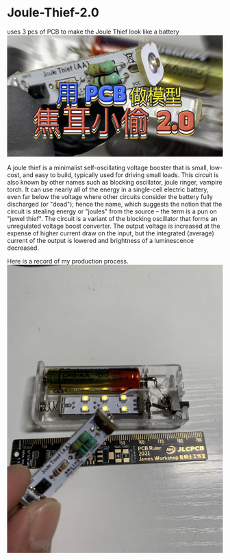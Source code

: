 # Joule-Thief-2.0
uses 3 pcs of PCB to make the Joule Thief look like a battery
![github](https://github.com/James-workshop/Joule-Thief/blob/main/cover%20photo%203.jpg "Joule-Thief")

A joule thief is a minimalist self-oscillating voltage booster that is small, low-cost, and easy to build, typically used for driving small loads. This circuit is also known by other names such as blocking oscillator, joule ringer, vampire torch. It can use nearly all of the energy in a single-cell electric battery, even far below the voltage where other circuits consider the battery fully discharged (or "dead"); hence the name, which suggests the notion that the circuit is stealing energy or "joules" from the source – the term is a pun on "jewel thief". The circuit is a variant of the blocking oscillator that forms an unregulated voltage boost converter. The output voltage is increased at the expense of higher current draw on the input, but the integrated (average) current of the output is lowered and brightness of a luminescence decreased.

Here is a record of my production process.
![github](https://github.com/James-workshop/Joule-Thief/blob/main/IMG_3291.JPG "Joule-Thief")
